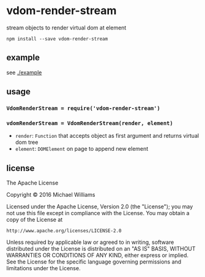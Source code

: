 # vdom-render-stream

stream objects to render virtual dom at element

```shell
npm install --save vdom-render-stream
```

## example

see [./example](https://ahdinosaur.github.io/vdom-render-stream)

## usage

### `VdomRenderStream = require('vdom-render-stream')`

### `vdomRenderStream = VdomRenderStream(render, element)`

- `render`: `Function` that accepts object as first argument and returns virtual dom tree
- `element`: `DOMElement` on page to append new element

## license

The Apache License

Copyright &copy; 2016 Michael Williams

Licensed under the Apache License, Version 2.0 (the "License");
you may not use this file except in compliance with the License.
You may obtain a copy of the License at

    http://www.apache.org/licenses/LICENSE-2.0

Unless required by applicable law or agreed to in writing, software
distributed under the License is distributed on an "AS IS" BASIS,
WITHOUT WARRANTIES OR CONDITIONS OF ANY KIND, either express or implied.
See the License for the specific language governing permissions and
limitations under the License.
